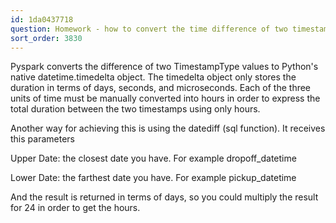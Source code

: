 ```yaml
---
id: 1da0437718
question: Homework - how to convert the time difference of two timestamps to hours
sort_order: 3830
---
```


Pyspark converts the difference of two TimestampType values to Python's native datetime.timedelta object. The timedelta object only stores the duration in terms of days, seconds, and microseconds. Each of the three units of time must be manually converted into hours in order to express the total duration between the two timestamps using only hours.

Another way for achieving this is using the datediff (sql function). It receives this parameters

Upper Date: the closest date you have. For example dropoff_datetime

Lower Date: the farthest date you have.  For example pickup_datetime

And the result is returned in terms of days, so you could multiply the result for 24 in order to get the hours.


